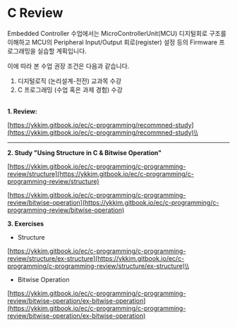 # C Review

Embedded Controller 수업에서는 MicroControllerUnit(MCU) 디지털회로 구조를 이해하고 MCU의 Peripheral Input/Output 회로(register) 설정 등의 Firmware 프로그래밍을 실습할 계획입니다.

이에 따라 본 수업 권장 조건은 다음과 같습니다.

1. 디지털로직 (논리설계-전전) 교과목 수강
2. C 프로그래밍 (수업 혹은 과제 경험) 수강



\
**1. Review:**

[https://ykkim.gitbook.io/ec/c-programming/recommned-study](https://ykkim.gitbook.io/ec/c-programming/recommned-study)\\

****

**2. Study "Using Structure in C & Bitwise Operation"**

[https://ykkim.gitbook.io/ec/c-programming/c-programming-review/structure](https://ykkim.gitbook.io/ec/c-programming/c-programming-review/structure)

[https://ykkim.gitbook.io/ec/c-programming/c-programming-review/bitwise-operation](https://ykkim.gitbook.io/ec/c-programming/c-programming-review/bitwise-operation)



**3.  Exercises**

* Structure&#x20;

[https://ykkim.gitbook.io/ec/c-programming/c-programming-review/structure/ex-structure](https://ykkim.gitbook.io/ec/c-programming/c-programming-review/structure/ex-structure)\\

* Bitwise Operation

[https://ykkim.gitbook.io/ec/c-programming/c-programming-review/bitwise-operation/ex-bitwise-operation](https://ykkim.gitbook.io/ec/c-programming/c-programming-review/bitwise-operation/ex-bitwise-operation)
